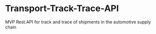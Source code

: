 # Transport-Track-Trace-API
MVP Rest.API for track and trace of shipments in the automotive supply chain
